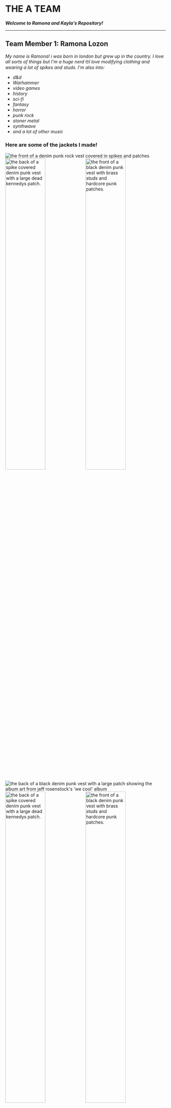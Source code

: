 # THE A TEAM

_**Welcome to Ramona and Kayla's Repository!**_

<hr>

## Team Member 1: Ramona Lozon

*My name is Ramona! i was born in london but grew up in the country. I love all sorts of things but I'm a huge nerd* 🤓*I love modifying clothing and wearing a lot of spikes and studs. I'm also into:* 
- *d&d*
- *Warhammer*
- *video games*
- *history*
- *sci-fi*
- *fantasy*
- *horror*
- *punk rock*
- *stoner metal*
- *synthwave* 
- *and a lot of other music* 
### Here are some of the jackets I made!
![the front of a denim punk rock vest covered in spikes and patches](/img/dk_front.jpg) 
<img src="img/dk_back.jpg" width="50%" alt="the back of a spike covered denim punk vest with a large dead kennedys patch."><img src="img/jr_front.jpg" width="50%" alt="the front of a black denim punk vest with brass studs and hardcore punk patches.">
![the back of a black denim punk vest with a large patch showing the album art from jeff rosenstock's 'we cool' album](/img/jr_back.jpg)
<img src="img/tr_front.jpg" width="50%" alt="the back of a spike covered denim punk vest with a large dead kennedys patch."><img src="img/tr_back.jpg" width="50%" alt="the front of a black denim punk vest with brass studs and hardcore punk patches.">

Thank you for reading!

<hr>


## Team member #2
Hello, my name is Kayla Cooper.

I come from a small town in Lambton County called Alvinston, also known as the boonies...

 I am taking Interactive Media Design, I am looking forward to finding innovative ways to integrate the skills I learn from this course into my passion for Art, music, photography, and videography.
![photography me](img/photography_me.jpg)

**Hobbies:** Music, Art, Photography, and Videography.

**Favourite Genres of Music**
1. Deathwave
2. Post punk
3. Drum and bass
4. Techno
5. Trance
6. Ambient
7. House
8. Progressive House
9. Electro house
10. (Practically all forms of electronic music I'll save you the time)
11. Alternative country
12. Alt rock
13. Most forms of metal
(I think that is enough for now you can see I like music enough from this...)

![VestronVultureAlbumArt](img/deathwave_is_forever.webp) 

![QOSTA Album art](img/qosta_album.jpg)
**Favorite Bands/musical artists**
1. Forever Grey
2. Neko Case
3. Queens of the Stone Age
4. Vestron Vulture
5. Deadmau5
6. No Mana
7. Blind Delon
8. French Police
9. Soft blade
10. Damn whore
11. Permsky Kray
12. Al-90
13. Trit95
14. The toxic avenger
15. The cure
16. Cocteau Twins
17. Rasputina
I could go on but I wont...

**I got to meet No Mana (AKA Jordan Orcaz) two times :3**

![Me meeting Jordan/No Mana and I look horrid](img/me_and_jordan_no_mana.jpg)
![no mana ticket](img/no_mana_ticket.jpg)
![meeting no mana for first time](img/meeting_no_mana.jpg)
![no mana autograph](img/no_mana-autograph.jpg)

**I love art. I have been an avid drawer since I was 6, my favorite sketching style is Realism. I love fantasy art the most. Here are some of my favorite drawings**


![Art Morgan La Fay](img/art_morgan_la_fay.JPG)
![art sword lady](img/art_swordlady.jpg)
![art vampire lady](img/art_vampire.jpg)
![art lulu from final fantasy 10](img/art_lulu.jpg)
![art faeries](img/art_fay.JPG)
![art tree](img/art_tree.jpg)
![art digital moon and trees](img/art_moon_trees.jpg)
![art magick lady](img/art_magick_lady.jpg)
![art wobbuffet](img/art_waaa.jpg)
![art politode](img/art_politode.jpg)
**Theres obviously more but I will stop here for your sake...**

## I love taking photographs of what I think looks really cool. For example:
![photograph of moon and tree](img/photography_moon.jpg)
![photography no mana at concert](img/photography_no_mana.jpg)
![dandilions](img/dandilions.jpg)
![sun through snow covered trees](img/sun.jpg)
![my cat and the moon](img/ellie.jpg)
***I also really like cats***
![moon and trees](img/moon.jpg)
![foggy tress](img/foggy.jpg)
![tiny frog](img/frog.jpg)
![Deadly Nightshade](img/nightshade.jpg)
![flowers in fence](img/flowers.jpg)

## I wish I could upload some of my videos, but I can link them so here are some links

[Link to a video I made and synched to a song by Maximum Love](https://www.instagram.com/reel/CxwbAEnMIJ0/?utm_source=ig_web_copy_link&igshid=MzRlODBiNWFlZA==)

[Link to a video I made and synched to a song by No Mana](https://www.instagram.com/reel/CkJFGmFugd9/?utm_source=ig_web_copy_link&igshid=MzRlODBiNWFlZA==)

[Link to a video I made to a song by Deadmau5](https://www.instagram.com/reel/CkCQ109v96S/?utm_source=ig_web_copy_link&igshid=MzRlODBiNWFlZA==)

[Link to a video I made and synched to a song by Permsky Kray](https://www.instagram.com/reel/CkTd2-fP-tW/?utm_source=ig_web_copy_link&igshid=MzRlODBiNWFlZA==)

[Link to a video I made and synched to a song by Rasputina](https://www.instagram.com/reel/CgU-AMPlDLm/?utm_source=ig_web_copy_link&igshid=MzRlODBiNWFlZA==)

[Link of an animation I made to a song by Kx5 Deadmau5 & Kaskade](https://www.instagram.com/reel/ClWzy8ipGCW/?utm_source=ig_web_copy_link&igshid=MzRlODBiNWFlZA==)

[Link to an animation I made to a song by Heyz](https://www.instagram.com/reel/ClVSM95uiv2/?utm_source=ig_web_copy_link&igshid=MzRlODBiNWFlZA==)

[Link to a video I made and synched to a song by Vestron Vulture](https://www.instagram.com/reel/CobaGYCAkSE/?utm_source=ig_web_copy_link&igshid=MzRlODBiNWFlZA==)



[Link to a video I made and synched to a song by Tidus](https://www.instagram.com/reel/CrhN6N8sm_B/?utm_source=ig_web_copy_link&igshid=MzRlODBiNWFlZA==)

[Link to a video I made and Synched to a song by Sad Madona](https://www.instagram.com/reel/CxyYBlQO8yc/?utm_source=ig_web_copy_link&igshid=MzRlODBiNWFlZA==)

[Link to instagram video of my art & song](https://www.instagram.com/reel/Cl5wfWjtLP-/?utm_source=ig_web_copy_link&igshid=MzRlODBiNWFlZA==)

[Link to a video I made and synched to a song by Forever Grey](https://www.instagram.com/reel/Cr5-lzlPq8-/?utm_source=ig_web_copy_link&igshid=MzRlODBiNWFlZA==)


## Well thats enough about me! Thanks for checking this out, Take care!
![me giving peace sign](img/me.jpg)
